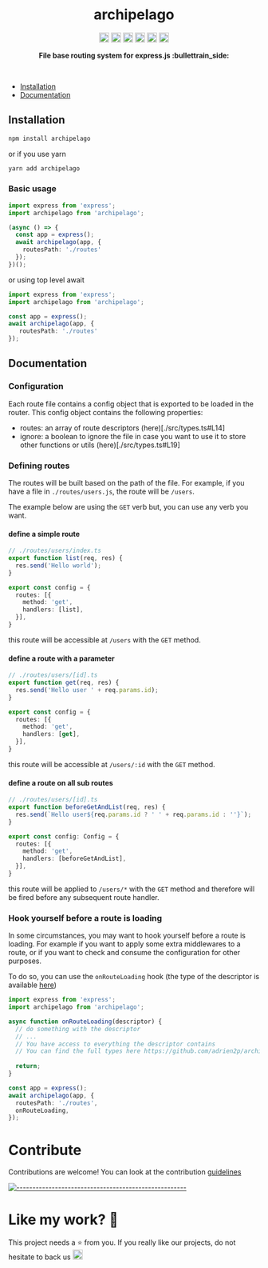 <h1 align="center">archipelago</h1>

<p align="center">
    <a href="https://github.com/adrien2p/archipelago/graphs/contributors"><img alt="Contributors" src="https://img.shields.io/github/contributors/adrien2p/archipelago.svg" height="20"/></a>
    <a href="https://github.com/adrien2p/archipelago/commits/main"><img alt="Activity" src="https://img.shields.io/github/commit-activity/m/adrien2p/archipelago?style=flat" height="20"/></a>
    <a href="https://github.com/adrien2p/archipelago/issues"><img alt="Issues" src="https://img.shields.io/github/issues/adrien2p/archipelago?style=flat" height="20"/></a>
    <a href="https://github.com/adrien2p/archipelago/blob/main/LICENSE"><img alt="Licence" src="https://img.shields.io/github/license/adrien2p/archipelago?style=flat" height="20"/></a>
    <a href="https://github.com/adrien2p/archipelago/blob/main/CONTRIBUTING.md"><img alt="Contributing" src="https://img.shields.io/badge/PRs-welcome-brightgreen.svg?style=flat" height="20"/></a>
    <a href="https://github.com/sponsors/adrien2p"><img alt="sponsor" src="https://img.shields.io/static/v1?label=Sponsor&message=%E2%9D%A4&logo=GitHub&color=%23fe8e86" height="20"/></a>
</p>    

<p align="center">
  <b>File base routing system for express.js :bullettrain_side:</b></br>
</p>

<br />

- [Installation](#installation)
- [Documentation](#documentation)

## Installation

```bash
npm install archipelago
```

or if you use yarn
    
```bash
yarn add archipelago
```

### Basic usage

```ts
import express from 'express';
import archipelago from 'archipelago';

(async () => {
  const app = express();
  await archipelago(app, {
    routesPath: './routes'
  });
})();
```

or using top level await

```ts
import express from 'express';
import archipelago from 'archipelago';

const app = express();
await archipelago(app, {
   routesPath: './routes'
});
```

## Documentation

### Configuration

Each route file contains a config object that is exported to be loaded in the router.
This config object contains the following properties:
- routes: an array of route descriptors (here)[./src/types.ts#L14]
- ignore: a boolean to ignore the file in case you want to use it to store other functions or utils (here)[./src/types.ts#L19]

### Defining routes

The routes will be built based on the path of the file.
For example, if you have a file in `./routes/users.js`, the route will be `/users`.

The example below are using the `GET` verb but, you can use any verb you want.

#### define a simple route

```ts
// ./routes/users/index.ts
export function list(req, res) {
  res.send('Hello world');
}

export const config = {
  routes: [{
    method: 'get',
    handlers: [list],
  }],
}
```

this route will be accessible at `/users` with the `GET` method.

#### define a route with a parameter

```ts
// ./routes/users/[id].ts
export function get(req, res) {
  res.send('Hello user ' + req.params.id);
}

export const config = {
  routes: [{
    method: 'get',
    handlers: [get],
  }],
}
```

this route will be accessible at `/users/:id` with the `GET` method.

#### define a route on all sub routes

```ts
// ./routes/users/[id].ts
export function beforeGetAndList(req, res) {
  res.send(`Hello user${req.params.id ? ' ' + req.params.id : ''}`);
}

export const config: Config = {
  routes: [{
    method: 'get',
    handlers: [beforeGetAndList],
  }],
}
```

this route will be applied to `/users/*` with the `GET` method and therefore will be fired before
any subsequent route handler.

### Hook yourself before a route is loading

In some circumstances, you may want to hook yourself before a route is loading.
For example if you want to apply some extra middlewares to a route, or if you want to check
and consume the configuration for other purposes.

To do so, you can use the `onRouteLoading` hook (the type of the descriptor is available [here](./src/types.ts))

```ts
import express from 'express';
import archipelago from 'archipelago';

async function onRouteLoading(descriptor) {
  // do something with the descriptor
  // ...
  // You have access to everything the descriptor contains
  // You can find the full types here https://github.com/adrien2p/archipelago/blob/main/src/types.ts
  
  return;
}

const app = express();
await archipelago(app, {
  routesPath: './routes',
  onRouteLoading,
});
```

# Contribute

Contributions are welcome! You can look at the contribution [guidelines](./CONTRIBUTING.md)

[![-----------------------------------------------------](https://raw.githubusercontent.com/andreasbm/readme/master/assets/lines/cloudy.png)](#like-my-work-heartbeat)

# Like my work? :heartbeat:

This project needs a :star: from you.
If you really like our projects, do not hesitate to back us <a href="https://github.com/sponsors/adrien2p"><img alt="sponsor" src="https://img.shields.io/static/v1?label=Sponsor&message=%E2%9D%A4&logo=GitHub&color=%23fe8e86" height="20"/></a>